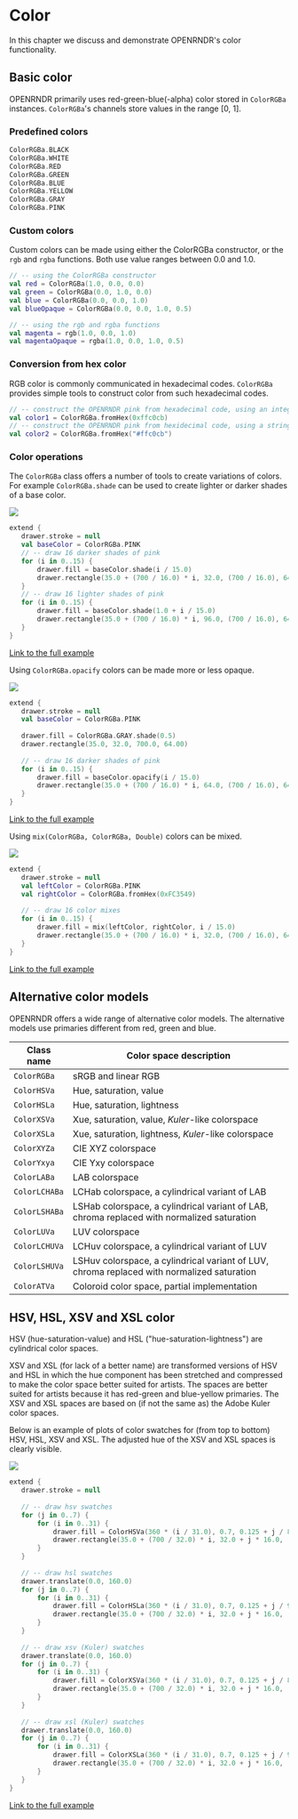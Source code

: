  
 # Color 
 
 In this chapter we discuss and demonstrate OPENRNDR's color functionality. 
 
 ## Basic color

OPENRNDR primarily uses red-green-blue(-alpha) color stored in `ColorRGBa` instances. `ColorRGBa`'s channels store values in the range [0, 1]. 
 
 ### Predefined colors 
 
 ```kotlin
ColorRGBa.BLACK
ColorRGBa.WHITE
ColorRGBa.RED
ColorRGBa.GREEN
ColorRGBa.BLUE
ColorRGBa.YELLOW
ColorRGBa.GRAY
ColorRGBa.PINK
``` 
 
 ### Custom colors 
 
 Custom colors can be made using either the ColorRGBa constructor, or the `rgb` and `rgba` functions. Both use
value ranges between 0.0 and 1.0. 
 
 ```kotlin
// -- using the ColorRGBa constructor
val red = ColorRGBa(1.0, 0.0, 0.0)
val green = ColorRGBa(0.0, 1.0, 0.0)
val blue = ColorRGBa(0.0, 0.0, 1.0)
val blueOpaque = ColorRGBa(0.0, 0.0, 1.0, 0.5)

// -- using the rgb and rgba functions
val magenta = rgb(1.0, 0.0, 1.0)
val magentaOpaque = rgba(1.0, 0.0, 1.0, 0.5)
``` 
 
 ### Conversion from hex color
RGB color is commonly communicated in hexadecimal codes. `ColorRGBa` provides simple tools to construct color from such
hexadecimal codes. 
 
 ```kotlin
// -- construct the OPENRNDR pink from hexadecimal code, using an integer argument
val color1 = ColorRGBa.fromHex(0xffc0cb)
// -- construct the OPENRNDR pink from hexidecimal code, using a string argument, the leading # is optional
val color2 = ColorRGBa.fromHex("#ffc0cb")
``` 
 
 ### Color operations
The `ColorRGBa` class offers a number of tools to create variations of colors. For example `ColorRGBa.shade` can be
used to create lighter or darker shades of a base color. 
 
 <img src="media/color-001.png"/> 
 
 ```kotlin
extend {
    drawer.stroke = null
    val baseColor = ColorRGBa.PINK
    // -- draw 16 darker shades of pink
    for (i in 0..15) {
        drawer.fill = baseColor.shade(i / 15.0)
        drawer.rectangle(35.0 + (700 / 16.0) * i, 32.0, (700 / 16.0), 64.0)
    }
    // -- draw 16 lighter shades of pink
    for (i in 0..15) {
        drawer.fill = baseColor.shade(1.0 + i / 15.0)
        drawer.rectangle(35.0 + (700 / 16.0) * i, 96.0, (700 / 16.0), 64.0)
    }
}
``` 
 
 [Link to the full example](https://github.com/openrndr/openrndr-examples/blob/master/src/main/kotlin/examples/04_Drawing_basics/C03_Color000.kt) 
 
 Using `ColorRGBa.opacify` colors can be made more or less opaque. 
 
 <img src="media/color-002.png"/> 
 
 ```kotlin
extend {
    drawer.stroke = null
    val baseColor = ColorRGBa.PINK
    
    drawer.fill = ColorRGBa.GRAY.shade(0.5)
    drawer.rectangle(35.0, 32.0, 700.0, 64.00)
    
    // -- draw 16 darker shades of pink
    for (i in 0..15) {
        drawer.fill = baseColor.opacify(i / 15.0)
        drawer.rectangle(35.0 + (700 / 16.0) * i, 64.0, (700 / 16.0), 64.0)
    }
}
``` 
 
 [Link to the full example](https://github.com/openrndr/openrndr-examples/blob/master/src/main/kotlin/examples/04_Drawing_basics/C03_Color001.kt) 
 
 Using `mix(ColorRGBa, ColorRGBa, Double)` colors can be mixed. 
 
 <img src="media/color-003.png"/> 
 
 ```kotlin
extend {
    drawer.stroke = null
    val leftColor = ColorRGBa.PINK
    val rightColor = ColorRGBa.fromHex(0xFC3549)
    
    // -- draw 16 color mixes
    for (i in 0..15) {
        drawer.fill = mix(leftColor, rightColor, i / 15.0)
        drawer.rectangle(35.0 + (700 / 16.0) * i, 32.0, (700 / 16.0), 64.0)
    }
}
``` 
 
 [Link to the full example](https://github.com/openrndr/openrndr-examples/blob/master/src/main/kotlin/examples/04_Drawing_basics/C03_Color002.kt) 
 
 ## Alternative color models
OPENRNDR offers a wide range of alternative color models. The alternative models use primaries different from red, green
and blue.

Class name    | Color space description
--------------|---------------------------------------
`ColorRGBa`   | sRGB and linear RGB
`ColorHSVa`   | Hue, saturation, value
`ColorHSLa`   | Hue, saturation, lightness
`ColorXSVa`   | Xue, saturation, value, _Kuler_-like colorspace
`ColorXSLa`   | Xue, saturation, lightness, _Kuler_-like colorspace
`ColorXYZa`   | CIE XYZ colorspace
`ColorYxya`   | CIE Yxy colorspace
`ColorLABa`   | LAB colorspace
`ColorLCHABa` | LCHab colorspace, a cylindrical variant of LAB
`ColorLSHABa` | LSHab colorspace, a cylindrical variant of LAB, chroma replaced with normalized saturation
`ColorLUVa`   | LUV colorspace
`ColorLCHUVa` | LCHuv colorspace, a cylindrical variant of LUV
`ColorLSHUVa` | LSHuv colorspace, a cylindrical variant of LUV, chroma replaced with normalized saturation
`ColorATVa`   | Coloroid color space, partial implementation 
 
 ## HSV, HSL, XSV and XSL color 
 
 HSV (hue-saturation-value) and HSL ("hue-saturation-lightness") are cylindrical color spaces.

XSV and XSL (for lack of a better name) are transformed versions of HSV and HSL in which the hue component has been
stretched and compressed to make the color space better suited for artists. The spaces are better suited for artists
because it has red-green and blue-yellow primaries. The XSV and XSL spaces are based on (if not
the same as) the Adobe Kuler color spaces.

Below is an example of plots of color swatches for (from top to bottom) HSV, HSL, XSV and XSL. The adjusted hue of the
XSV and XSL spaces is clearly visible. 
 
 <img src="media/color-004.png"/> 
 
 ```kotlin
extend {
    drawer.stroke = null
    
    // -- draw hsv swatches
    for (j in 0..7) {
        for (i in 0..31) {
            drawer.fill = ColorHSVa(360 * (i / 31.0), 0.7, 0.125 + j / 8.0).toRGBa()
            drawer.rectangle(35.0 + (700 / 32.0) * i, 32.0 + j * 16.0, (700 / 32.0), 16.0)
        }
    }
    
    // -- draw hsl swatches
    drawer.translate(0.0, 160.0)
    for (j in 0..7) {
        for (i in 0..31) {
            drawer.fill = ColorHSLa(360 * (i / 31.0), 0.7, 0.125 + j / 9.0).toRGBa()
            drawer.rectangle(35.0 + (700 / 32.0) * i, 32.0 + j * 16.0, (700 / 32.0), 16.0)
        }
    }
    
    // -- draw xsv (Kuler) swatches
    drawer.translate(0.0, 160.0)
    for (j in 0..7) {
        for (i in 0..31) {
            drawer.fill = ColorXSVa(360 * (i / 31.0), 0.7, 0.125 + j / 8.0).toRGBa()
            drawer.rectangle(35.0 + (700 / 32.0) * i, 32.0 + j * 16.0, (700 / 32.0), 16.0)
        }
    }
    
    // -- draw xsl (Kuler) swatches
    drawer.translate(0.0, 160.0)
    for (j in 0..7) {
        for (i in 0..31) {
            drawer.fill = ColorXSLa(360 * (i / 31.0), 0.7, 0.125 + j / 9.0, 1.0).toRGBa()
            drawer.rectangle(35.0 + (700 / 32.0) * i, 32.0 + j * 16.0, (700 / 32.0), 16.00)
        }
    }
}
``` 
 
 [Link to the full example](https://github.com/openrndr/openrndr-examples/blob/master/src/main/kotlin/examples/04_Drawing_basics/C03_Color003.kt) 
